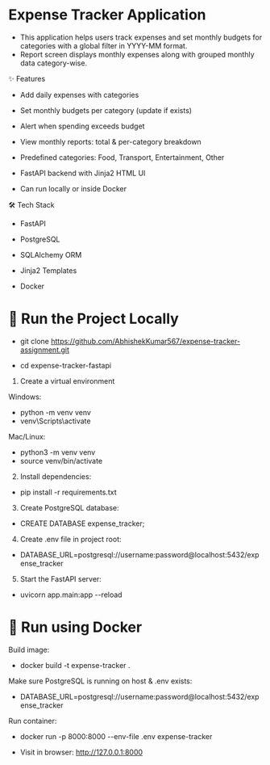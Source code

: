# Expense Tracker Application

- This application helps users track expenses and set monthly budgets for categories with a global filter in YYYY-MM format.
- Report screen displays monthly expenses along with grouped monthly data category-wise.

✨ Features

- Add daily expenses with categories

- Set monthly budgets per category (update if exists)

- Alert when spending exceeds budget

- View monthly reports: total & per-category breakdown

- Predefined categories: Food, Transport, Entertainment, Other

- FastAPI backend with Jinja2 HTML UI

- Can run locally or inside Docker

🛠 Tech Stack

- FastAPI

- PostgreSQL

- SQLAlchemy ORM

- Jinja2 Templates

- Docker 


# 🚀 Run the Project Locally
- git clone https://github.com/AbhishekKumar567/expense-tracker-assignment.git

- cd expense-tracker-fastapi

1) Create a virtual environment

 Windows:

 - python -m venv venv
 - venv\Scripts\activate

 Mac/Linux:

 - python3 -m venv venv
 - source venv/bin/activate

2) Install dependencies:
- pip install -r requirements.txt

3) Create PostgreSQL database:
- CREATE DATABASE expense_tracker;

4) Create .env file in project root:
- DATABASE_URL=postgresql://username:password@localhost:5432/expense_tracker

5) Start the FastAPI server:
- uvicorn app.main:app --reload

# 🚀 Run using Docker
Build image:

- docker build -t expense-tracker .

Make sure PostgreSQL is running on host & .env exists:

- DATABASE_URL=postgresql://username:password@localhost:5432/expense_tracker

Run container:

- docker run -p 8000:8000 --env-file .env expense-tracker

- Visit in browser:
http://127.0.0.1:8000
